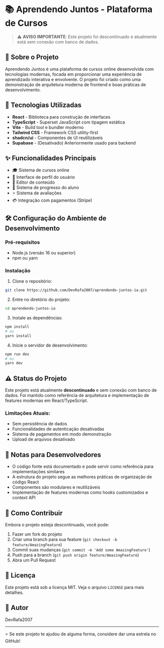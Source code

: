 # 📚 Aprendendo Juntos - Plataforma de Cursos

> ⚠️ **AVISO IMPORTANTE**: Este projeto foi descontinuado e atualmente está sem conexão com banco de dados.

## 🎯 Sobre o Projeto

Aprendendo Juntos é uma plataforma de cursos online desenvolvida com tecnologias modernas, focada em proporcionar uma experiência de aprendizado interativa e envolvente. O projeto foi criado como uma demonstração de arquitetura moderna de frontend e boas práticas de desenvolvimento.

## 🚀 Tecnologias Utilizadas

- **React** - Biblioteca para construção de interfaces
- **TypeScript** - Superset JavaScript com tipagem estática
- **Vite** - Build tool e bundler moderno
- **Tailwind CSS** - Framework CSS utility-first
- **shadcn/ui** - Componentes de UI reutilizáveis
- **Supabase** - (Desativado) Anteriormente usado para backend

## ✨ Funcionalidades Principais

- 🎓 Sistema de cursos online
- 👤 Interface de perfil do usuário
- 📝 Editor de conteúdo
- 🎯 Sistema de progresso do aluno
- ⭐ Sistema de avaliações
- 💳 Integração com pagamentos (Stripe)

## 🛠️ Configuração do Ambiente de Desenvolvimento

### Pré-requisitos

- Node.js (versão 16 ou superior)
- npm ou yarn

### Instalação

1. Clone o repositório:
```bash
git clone https://github.com/DevRafa2007/aprendendo-juntos-ia.git
```

2. Entre no diretório do projeto:
```bash
cd aprendendo-juntos-ia
```

3. Instale as dependências:
```bash
npm install
# ou
yarn install
```

4. Inicie o servidor de desenvolvimento:
```bash
npm run dev
# ou
yarn dev
```

## ⚠️ Status do Projeto

Este projeto está atualmente **descontinuado** e sem conexão com banco de dados. Foi mantido como referência de arquitetura e implementação de features modernas em React/TypeScript.

### Limitações Atuais:
- Sem persistência de dados
- Funcionalidades de autenticação desativadas
- Sistema de pagamentos em modo demonstração
- Upload de arquivos desativado

## 📝 Notas para Desenvolvedores

- O código fonte está documentado e pode servir como referência para implementações similares
- A estrutura do projeto segue as melhores práticas de organização de código React
- Componentes são modulares e reutilizáveis
- Implementação de features modernas como hooks customizados e context API

## 🤝 Como Contribuir

Embora o projeto esteja descontinuado, você pode:

1. Fazer um fork do projeto
2. Criar uma branch para sua feature (`git checkout -b feature/AmazingFeature`)
3. Commit suas mudanças (`git commit -m 'Add some AmazingFeature'`)
4. Push para a branch (`git push origin feature/AmazingFeature`)
5. Abra um Pull Request

## 📄 Licença

Este projeto está sob a licença MIT. Veja o arquivo `LICENSE` para mais detalhes.

## 👤 Autor

DevRafa2007

---

⭐️ Se este projeto te ajudou de alguma forma, considere dar uma estrela no GitHub!

